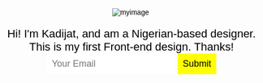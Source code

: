 <!--# SGA-0.2-->
<!DOCTYPE html>
<head>
  <title>Anna Dowlin</title>
  <style>
    body {
      text-align: center;
      background: url("https://image.ibb.co/nJbG6S/michael_olsen_521864.jpg");
      background-size: cover;
      background-position: center;
      color: black;
      font-family: helvetica;
    }
    p {
      font-size: 22px;
    }
    input {
      border: 0;
      padding: 10px;
      font-size: 18px;
    }
    input[type="submit"] {
      background:yellow;
      color: black;
    }
  </style>
</head>
<body>
<img src="https://image.ibb.co/j4p3mS/myimage.jpg" alt="myimage" border="0">

  <img src="">
  <p>Hi! I'm Kadijat, and am a Nigerian-based designer. This is my first Front-end design. Thanks!
  <input type="Email" placeholder="Your Email">
  <input type="Submit">
</body>
